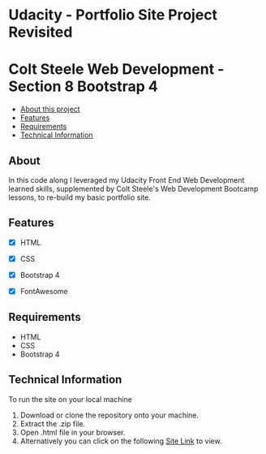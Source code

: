 # Udacity - Portfolio Site Project Revisited

# Colt Steele Web Development - Section 8 Bootstrap 4

- [About this project](#about)
- [Features](#features)
- [Requirements](#requirements)
- [Technical Information](#technical_information)

<a name="about"></a>
## About
In this code along I leveraged my Udacity Front End Web Development learned skills, supplemented by Colt Steele's Web Development Bootcamp lessons, to re-build my basic portfolio site.

<a name="features"></a>
## Features
- [x] HTML
- [x] CSS
- [x] Bootstrap 4
- [x] FontAwesome


<a name="requirements"></a>
## Requirements
- HTML
- CSS
- Bootstrap 4

<a name="technical_information"></a>
## Technical Information

To run the site on your local machine

1. Download or clone the repository onto your machine.
2. Extract the .zip file.
3. Open .html file in your browser.
5. Alternatively you can click on the following [Site Link](https://jsoto3000.github.io/js-portfolio-site-revisited-master/ "Site Link") to view.
